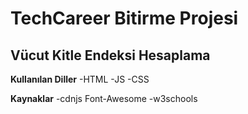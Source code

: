 # TechCareer Bitirme Projesi
## Vücut Kitle Endeksi Hesaplama

**Kullanılan Diller**
-HTML 
-JS
-CSS

**Kaynaklar**
-cdnjs Font-Awesome
-w3schools
